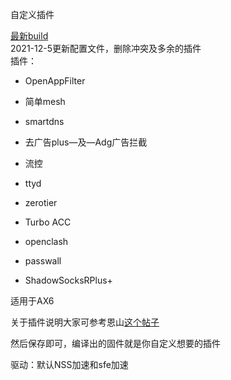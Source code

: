 自定义插件

[最新build](https://github.com/litaojin/AX6_OpenWRT_Build/releases/tag/2021.12.05-1451)  
2021-12-5更新配置文件，删除冲突及多余的插件  
插件：  
* OpenAppFilter  
* 简单mesh  
* smartdns  
* 去广告plus—及—Adg广告拦截  

* 流控  
* ttyd  
* zerotier  
* Turbo ACC  

* openclash   
* passwall   
* ShadowSocksRPlus+  

适用于AX6

关于插件说明大家可参考恩山[这个帖子](https://www.right.com.cn/forum/thread-344825-1-3.html) 

然后保存即可，编译出的固件就是你自定义想要的插件

驱动：默认NSS加速和sfe加速

